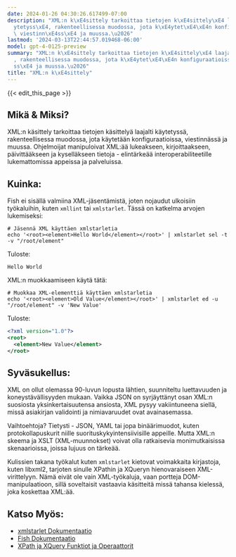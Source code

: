```yaml
---
date: 2024-01-26 04:30:26.617499-07:00
description: "XML:n k\xE4sittely tarkoittaa tietojen k\xE4sittely\xE4 laajalti k\xE4\
  ytetyss\xE4, rakenteellisessa muodossa, jota k\xE4ytet\xE4\xE4n konfiguraatioissa,\
  \ viestinn\xE4ss\xE4 ja muussa.\u2026"
lastmod: '2024-03-13T22:44:57.019468-06:00'
model: gpt-4-0125-preview
summary: "XML:n k\xE4sittely tarkoittaa tietojen k\xE4sittely\xE4 laajalti k\xE4ytetyss\xE4\
  , rakenteellisessa muodossa, jota k\xE4ytet\xE4\xE4n konfiguraatioissa, viestinn\xE4\
  ss\xE4 ja muussa.\u2026"
title: "XML:n k\xE4sittely"
---
```


{{< edit_this_page >}}

## Mikä & Miksi?
XML:n käsittely tarkoittaa tietojen käsittelyä laajalti käytetyssä, rakenteellisessa muodossa, jota käytetään konfiguraatioissa, viestinnässä ja muussa. Ohjelmoijat manipuloivat XML:ää lukeakseen, kirjoittaakseen, päivittääkseen ja kyselläkseen tietoja - elintärkeää interoperabiliteetille lukemattomissa appeissa ja palveluissa.

## Kuinka:
Fish ei sisällä valmiina XML-jäsentämistä, joten nojaudut ulkoisiin työkaluihin, kuten `xmllint` tai `xmlstarlet`. Tässä on katkelma arvojen lukemiseksi:

```fish
# Jäsennä XML käyttäen xmlstarletia
echo '<root><element>Hello World</element></root>' | xmlstarlet sel -t -v "/root/element"
```

Tuloste:
```
Hello World
```

XML:n muokkaamiseen käytä tätä:

```fish
# Muokkaa XML-elementtiä käyttäen xmlstarletia
echo '<root><element>Old Value</element></root>' | xmlstarlet ed -u "/root/element" -v 'New Value'
```

Tuloste:
```xml
<?xml version="1.0"?>
<root>
  <element>New Value</element>
</root>
```

## Syväsukellus:
XML on ollut olemassa 90-luvun lopusta lähtien, suunniteltu luettavuuden ja koneystävällisyyden mukaan. Vaikka JSON on syrjäyttänyt osan XML:n suosiosta yksinkertaisuutensa ansiosta, XML pysyy vakiintuneena siellä, missä asiakirjan validointi ja nimiavaruudet ovat avainasemassa.

Vaihtoehtoja? Tietysti - JSON, YAML tai jopa binäärimuodot, kuten protokollapuskurit niille suorituskykyintensiivisille appeille. Mutta XML:n skeema ja XSLT (XML-muunnokset) voivat olla ratkaisevia monimutkaisissa skenaarioissa, joissa lujuus on tärkeää.

Kulissien takana työkalut kuten `xmlstarlet` kietovat voimakkaita kirjastoja, kuten libxml2, tarjoten sinulle XPathin ja XQueryn hienovaraiseen XML-virittelyyn. Nämä eivät ole vain XML-työkaluja, vaan portteja DOM-manipulaatioon, sillä soveltaisit vastaavia käsitteitä missä tahansa kielessä, joka koskettaa XML:ää.

## Katso Myös:
- [xmlstarlet Dokumentaatio](http://xmlstar.sourceforge.net/doc/UG/xmlstarlet-ug.html)
- [Fish Dokumentaatio](https://fishshell.com/docs/current/index.html)
- [XPath ja XQuery Funktiot ja Operaattorit](https://www.w3.org/TR/xpath-functions/)

